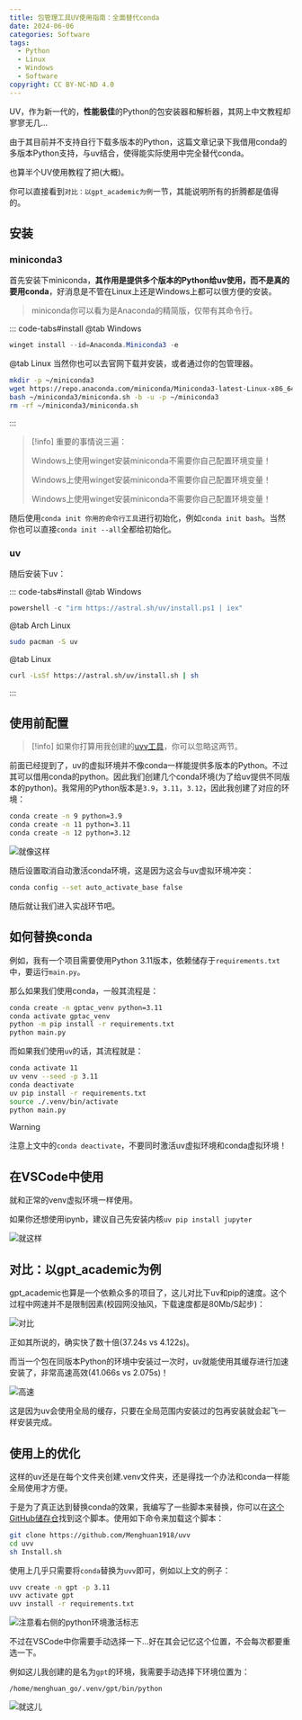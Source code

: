 ```yaml
---
title: 包管理工具UV使用指南：全面替代conda
date: 2024-06-06
categories: Software
tags:
  - Python
  - Linux
  - Windows
  - Software
copyright: CC BY-NC-ND 4.0
---
```


UV，作为新一代的，**性能极佳**的Python的包安装器和解析器，其网上中文教程却寥寥无几...

由于其目前并不支持自行下载多版本的Python，这篇文章记录下我借用conda的多版本Python支持，与uv结合，使得能实际使用中完全替代conda。

也算半个UV使用教程了把(大概)。
<!-- more -->

你可以直接看到`对比：以gpt_academic为例`一节，其能说明所有的折腾都是值得的。

## 安装

### miniconda3

首先安装下miniconda，**其作用是提供多个版本的Python给uv使用，而不是真的要用conda**，好消息是不管在Linux上还是Windows上都可以很方便的安装。

> miniconda你可以看为是Anaconda的精简版，仅带有其命令行。

::: code-tabs#install
@tab Windows
```powershell
winget install --id=Anaconda.Miniconda3 -e 
```

@tab Linux
当然你也可以去官网下载并安装，或者通过你的包管理器。

```bash
mkdir -p ~/miniconda3
wget https://repo.anaconda.com/miniconda/Miniconda3-latest-Linux-x86_64.sh -O ~/miniconda3/miniconda.sh
bash ~/miniconda3/miniconda.sh -b -u -p ~/miniconda3
rm -rf ~/miniconda3/miniconda.sh
```
:::

> [!info]
> 重要的事情说三遍：
>
> Windows上使用winget安装miniconda不需要你自己配置环境变量！
>
> Windows上使用winget安装miniconda不需要你自己配置环境变量！
>
> Windows上使用winget安装miniconda不需要你自己配置环境变量！

随后使用`conda init 你用的命令行工具`进行初始化，例如`conda init bash`。当然你也可以直接`conda init --all`全都给初始化。

### uv

随后安装下uv：

::: code-tabs#install
@tab Windows
```powershell
powershell -c "irm https://astral.sh/uv/install.ps1 | iex"
```

@tab Arch Linux
```bash
sudo pacman -S uv
```

@tab Linux
```bash
curl -LsSf https://astral.sh/uv/install.sh | sh
```
:::

## 使用前配置

> [!info]
> 如果你打算用我创建的[uvv工具](https://github.com/Menghuan1918/uvv)，你可以忽略这两节。

前面已经提到了，uv的虚拟环境并不像conda一样能提供多版本的Python。不过其可以借用conda的python。因此我们创建几个conda环境(为了给uv提供不同版本的python)。我常用的Python版本是`3.9`，`3.11`，`3.12`，因此我创建了对应的环境：

```bash
conda create -n 9 python=3.9
conda create -n 11 python=3.11
conda create -n 12 python=3.12
```

![就像这样](../images/15/Conda.png)

随后设置取消自动激活conda环境，这是因为这会与uv虚拟环境冲突：

```bash
conda config --set auto_activate_base false
```

随后就让我们进入实战环节吧。

## 如何替换conda

例如，我有一个项目需要使用Python 3.11版本，依赖储存于`requirements.txt`中，要运行`main.py`。

那么如果我们使用conda，一般其流程是：


```bash
conda create -n gptac_venv python=3.11
conda activate gptac_venv
python -m pip install -r requirements.txt
python main.py
```

而如果我们使用`uv`的话，其流程就是：

```bash
conda activate 11
uv venv --seed -p 3.11
conda deactivate
uv pip install -r requirements.txt
source ./.venv/bin/activate
python main.py
```

> [!warning]
> 注意上文中的`conda deactivate`，不要同时激活uv虚拟环境和conda虚拟环境！

## 在VSCode中使用

就和正常的venv虚拟环境一样使用。

如果你还想使用ipynb，建议自己先安装内核`uv pip install jupyter`


![就这样](../images/15/Code.png)

## 对比：以gpt_academic为例

gpt_academic也算是一个依赖众多的项目了，这儿对比下uv和pip的速度。这个过程中网速并不是限制因素(校园网没抽风，下载速度都是80Mb/S起步)：

![对比](../images/15/Compare.png)

正如其所说的，确实快了数十倍(37.24s vs 4.122s)。

而当一个包在同版本Python的环境中安装过一次时，uv就能使用其缓存进行加速安装了，非常高速高效(41.066s vs 2.075s)！

![高速](../images/15/Compare2.png)

这是因为uv会使用全局的缓存，只要在全局范围内安装过的包再安装就会起飞一样安装完成。

## 使用上的优化

这样的uv还是在每个文件夹创建.venv文件夹，还是得找一个办法和conda一样能全局使用才方便。

于是为了真正达到替换conda的效果，我编写了一些脚本来替换，你可以在[这个GitHub储存仓](https://github.com/Menghuan1918/uvv)找到这个脚本。使用如下命令来加载这个脚本：

```bash
git clone https://github.com/Menghuan1918/uvv
cd uvv
sh Install.sh
```

使用上几乎只需要将`conda`替换为`uvv`即可，例如以上文的例子：

```bash
uvv create -n gpt -p 3.11
uvv activate gpt
uvv install -r requirements.txt
```

![注意看右侧的python环境激活标志](../images/15/uvv.png)

不过在VSCode中你需要手动选择一下...好在其会记忆这个位置，不会每次都要重选一下。

例如这儿我创建的是名为`gpt`的环境，我需要手动选择下环境位置为：

`/home/menghuan_go/.venv/gpt/bin/python`

![就这儿](../images/15/Code2.png)